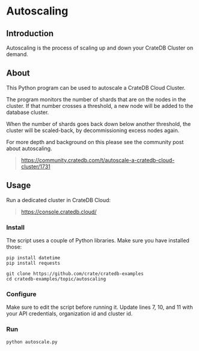 # Autoscaling

## Introduction

Autoscaling is the process of scaling up and down your CrateDB Cluster
on demand.

## About

This Python program can be used to autoscale a CrateDB Cloud Cluster.

The program monitors the number of shards that are on the nodes in the
cluster. If that number crosses a threshold, a new node will be added
to the database cluster.

When the number of shards goes back down below another threshold, the
cluster will be scaled-back, by decommissioning excess nodes again.

For more depth and background on this please see the community post
about autoscaling. 
> <https://community.cratedb.com/t/autoscale-a-cratedb-cloud-cluster/1731>

## Usage

Run a dedicated cluster in CrateDB Cloud:

> <https://console.cratedb.cloud/>

### Install

The script uses a couple of Python libraries. Make sure you have installed those:
```shell
pip install datetime
pip install requests
```

```shell
git clone https://github.com/crate/cratedb-examples
cd cratedb-examples/topic/autoscaling
```

### Configure

Make sure to edit the script before running it. Update lines 7, 10,
and 11 with your API credentials, organization id and cluster id.

### Run
```shell
python autoscale.py
```
